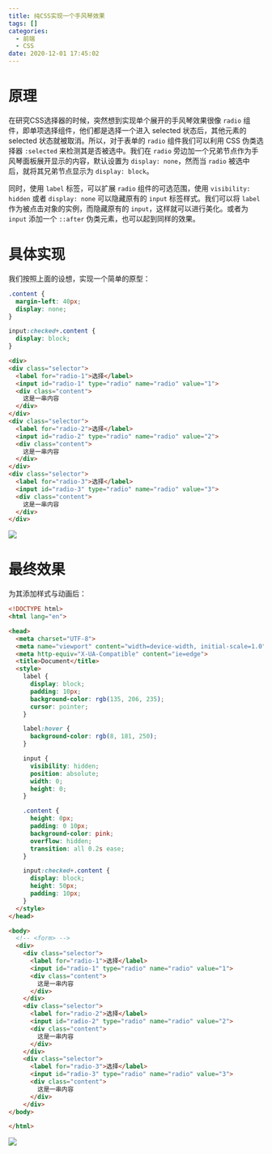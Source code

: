 ```yaml
---
title: 纯CSS实现一个手风琴效果
tags: []
categories:
  - 前端
  - CSS
date: 2020-12-01 17:45:02
---
```


# 原理

在研究CSS选择器的时候，突然想到实现单个展开的手风琴效果很像 `radio` 组件，即单项选择组件，他们都是选择一个进入 selected 状态后，其他元素的 selected 状态就被取消。所以，对于表单的 `radio` 组件我们可以利用 CSS 伪类选择器 `:selected` 来检测其是否被选中。我们在 `radio` 旁边加一个兄弟节点作为手风琴面板展开显示的内容，默认设置为 `display: none`，然而当 `radio` 被选中后，就将其兄弟节点显示为 `display: block`。

同时，使用 `label` 标签，可以扩展 `radio` 组件的可选范围，使用 `visibility: hidden` 或者 `display: none` 可以隐藏原有的 `input` 标签样式。我们可以将 `label` 作为被点击对象的实例，而隐藏原有的 `input`，这样就可以进行美化。或者为 `input` 添加一个 `::after` 伪类元素，也可以起到同样的效果。

# 具体实现

我们按照上面的设想，实现一个简单的原型：

```css
.content {
  margin-left: 40px;
  display: none;
}

input:checked+.content {
  display: block;
}
```

```html
<div>
<div class="selector">
  <label for="radio-1">选择</label>
  <input id="radio-1" type="radio" name="radio" value="1">
  <div class="content">
    这是一串内容
  </div>
</div>
<div class="selector">
  <label for="radio-2">选择</label>
  <input id="radio-2" type="radio" name="radio" value="2">
  <div class="content">
    这是一串内容
  </div>
</div>
<div class="selector">
  <label for="radio-3">选择</label>
  <input id="radio-3" type="radio" name="radio" value="3">
  <div class="content">
    这是一串内容
  </div>
</div>
```

![](https://i.loli.net/2019/12/01/72efwHKpYDSG56r.gif)

# 最终效果

为其添加样式与动画后：

```html
<!DOCTYPE html>
<html lang="en">

<head>
  <meta charset="UTF-8">
  <meta name="viewport" content="width=device-width, initial-scale=1.0">
  <meta http-equiv="X-UA-Compatible" content="ie=edge">
  <title>Document</title>
  <style>
    label {
      display: block;
      padding: 10px;
      background-color: rgb(135, 206, 235);
      cursor: pointer;
    }

    label:hover {
      background-color: rgb(8, 181, 250);
    }

    input {
      visibility: hidden;
      position: absolute;
      width: 0;
      height: 0;
    }

    .content {
      height: 0px;
      padding: 0 10px;
      background-color: pink;
      overflow: hidden;
      transition: all 0.2s ease;
    }

    input:checked+.content {
      display: block;
      height: 50px;
      padding: 10px;
    }
  </style>
</head>

<body>
  <!-- <form> -->
  <div>
    <div class="selector">
      <label for="radio-1">选择</label>
      <input id="radio-1" type="radio" name="radio" value="1">
      <div class="content">
        这是一串内容
      </div>
    </div>
    <div class="selector">
      <label for="radio-2">选择</label>
      <input id="radio-2" type="radio" name="radio" value="2">
      <div class="content">
        这是一串内容
      </div>
    </div>
    <div class="selector">
      <label for="radio-3">选择</label>
      <input id="radio-3" type="radio" name="radio" value="3">
      <div class="content">
        这是一串内容
      </div>
    </div>
</body>

</html>
```

![](https://i.loli.net/2019/12/01/JCL13wN6lfQKe28.gif)
